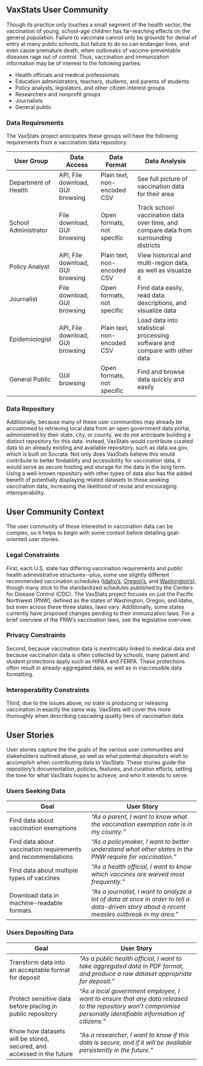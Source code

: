 ## VaxStats User Community
Though its practice only touches a small segment of the health sector, the vaccination of young, school-age children has far-reaching effects on the general population. Failure to vaccinate cannot only be grounds for denial of entry at many public schools, but failure to do so can endanger lives, and even cause premature death, when outbreaks of vaccine-preventable diseases rage out of control. Thus, vaccination and immunization information may be of interest to the following parties:
- Health officials and medical professionals
- Education administrators, teachers, students, and parents of students
- Policy analysts, legislators, and other citizen interest groups
- Researchers and nonprofit groups 
- Journalists
- General public

### Data Requirements
The VaxStats project anticipates these groups will have the following requirements from a vaccination data repository. 

| **User Group** | **Data Access** | **Data Format** | **Data Analysis** |
| --- | --- | --- | --- |
| Department of Health | API, File download, GUI browsing | Plain text, non-encoded CSV |See full picture of vaccination data for their area |
| School Administrator | File download, GUI browsing | Open formats, not specific | Track school vaccination data over time, and compare data from surrounding districts |
| Policy Analyst | API, File download, GUI browsing | Plain text, non-encoded CSV | View historical and multi-region data, as well as visualize it |
| Journalist | File download, GUI browsing | Open formats, not specific | Find data easily, read data descriptions, and visualize data |
| Epidemiologist | API, File download, GUI browsing | Plain text, non-encoded CSV | Load data into statistical processing software and compare with other data |
| General Public | GUI browsing | Open formats, not specific | Find and browse data quickly and easily |

### Data Repository
Additionally, because many of these user communities may already be accustomed to retrieving local data from an open government data portal, administered by their state, city, or county, we do not anticipate building a distinct repository for this data. Instead, VaxStats would contribute curated data to an already existing and available repository, such as data.wa.gov, which is built on Socrata. Not only does VaxStats believe this would contribute to better findability and accessibility for vaccination data, it would serve as secure hosting and storage for the data in the long term. Using a well-known repository with other types of data also has the added benefit of potentially displaying related datasets to those seeking vaccination data, increasing the likelihood of reuse and encouraging interoperability. 

## User Community Context 
The user community of those interested in vaccination data can be complex, so it helps to begin with some context before detailing goal-oriented user stories. 

### Legal Constraints
First, each U.S. state has differing vaccination requirements and public health administrative structures--plus, some use slightly different recommended vaccination schedules ([Idaho’s](https://healthandwelfare.idaho.gov/Health/IdahoImmunizationProgram/ChildandAdolescentImmunization/ImmunizationSchedules/tabid/3772/Default.aspx), [Oregon’s](https://www.oregon.gov/oha/PH/PREVENTIONWELLNESS/VACCINESIMMUNIZATION/GETTINGIMMUNIZED/Pages/children.aspx), and [Washington’s](https://www.doh.wa.gov/YouandYourFamily/Immunization/Children)), though many stick to the standardized schedules published by the Centers for Disease Control (CDC). The VaxStats project focuses on just the Pacific Northwest (PNW), defined as the states of Washington, Oregon, and Idaho, but even across these three states, laws vary. Additionally, some states currently have proposed changes pending to their immunization laws. For a brief overview of the PNW’s vaccination laws, see the legislative overview. 

### Privacy Constraints
Second, because vaccination data is inextricably linked to medical data and because vaccination data is often collected by schools, many patient and student protections apply such as HIPAA and FERPA. These protections often result in already-aggregated data, as well as in inaccessible data formatting.

### Interoperability Constraints
Third, due to the issues above, no state is producing or releasing vaccination in exactly the same way. VaxStats will cover this more thoroughly when describing cascading quality tiers of vaccination data. 

## User Stories
User stories capture the the goals of the various user communities and stakeholders outlined above, as well as what potential depositors wish to accomplish when contributing data to VaxStats. These stories guide the repository’s documentation, policies, features, and curation efforts, setting the tone for what VaxStats hopes to achieve, and who it intends to serve. 

### Users Seeking Data 
| **Goal** | **User Story** |
| --- | --- |
| Find data about vaccination exemptions | _“As a parent, I want to know what the vaccination exemption rate is in my county.”_ |
| Find data about vaccination requirements and recommendations | _“As a policymaker, I want to better understand what other states in the PNW require for vaccination.”_ |
| Find data about multiple types of vaccines | _“As a health official, I want to know which vaccines are waived most frequently.”_ |
| Download data in machine-readable formats | _“As a journalist, I want to analyze a lot of data at once in order to tell a data-driven story about a recent measles outbreak in my area.”_ |

### Users Depositing Data
| **Goal** | **User Story** |
| --- | --- |
| Transform data into an acceptable format for deposit | _“As a public health official, I want to take aggregated data in PDF format, and produce a raw dataset appropriate for deposit.”_ |
| Protect sensitive data before placing in public repository | _“As a local government employee, I want to ensure that any data released to the repository won’t compromise personally identifiable information of citizens.”_ |
| Know how datasets will be stored, secured, and accessed in the future | _“As a researcher, I want to know if this data is secure, and if it will be available persistently in the future.”_ |

